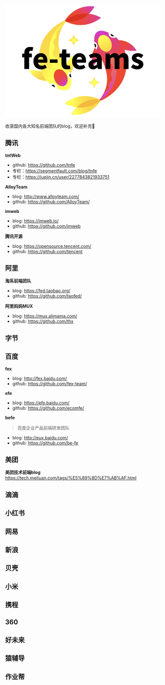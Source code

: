 ![logo](https://github.com/xlei1123/awesome-fe-team/blob/main/WechatIMG114.jpeg?raw=true)

收录国内各大知名前端团队的blog，欢迎补充👏


## 腾讯


**tntWeb**

  - github: https://github.com/tnfe
  - 专栏：https://segmentfault.com/blog/tnfe
  - 专栏：https://juejin.cn/user/2277843821933751

**AlloyTeam**

- blog: http://www.alloyteam.com/ 
- github: https://github.com/AlloyTeam/

**imweb**

- blog: https://imweb.io/ 
- github: https://github.com/imweb

**腾讯开源**
  
  - blog: https://opensource.tencent.com/
  - github: https://github.com/tencent

  

## 阿里
**淘系前端团队**
  - blog: https://fed.taobao.org/
  - github: https://github.com/taofed/

**阿里妈妈MUX**
  - blog: https://mux.alimama.com/
  - github: https://github.com/thx
  

## 字节

## 百度
**fex**

- blog: http://fex.baidu.com/
- github: https://github.com/fex-team/

**efe**
- blog: https://efe.baidu.com/
- github: https://github.com/ecomfe/

**befe**
> 百度企业产品前端研发团队
- blog: http://eux.baidu.com/
- github: https://github.com/be-fe

## 美团
**美团技术前端blog**
https://tech.meituan.com/tags/%E5%89%8D%E7%AB%AF.html



## 滴滴

## 小红书

## 网易

## 新浪

## 贝壳

## 小米

## 携程

## 360

## 好未来

## 猿辅导

## 作业帮
